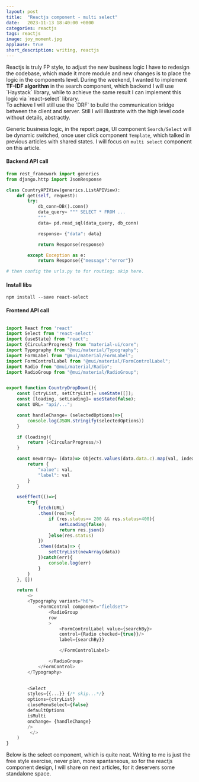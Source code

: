 ```yaml
---
layout: post
title:  "Reactjs component - multi select"
date:   2023-11-13 18:40:00 +0800
categories: reactjs
tags: reactjs
image: joy_moment.jpg
applause: true
short_description: writing, reactjs
--- 
```



<div markdown="1" id="text">
Reactjs is truly FP style, to adjust the new business logic I have to redesign the codebase, which made it more module and new changes is to place the logic in the components level. During the weekend, I wanted to implement <b>TF-IDF algorithm</b> in the search component, which backend I will use `Haystack` library, while to achieve the same result I can implement this logic via `react-select` library. 
<br/>
To achieve I will still use the `DRF` to build the communication bridge between the client and server. Still I will illustrate with the high level code without details, abstractly. 

Generic business logic, in the report page, UI component `Search/Select` will be dynamic switched, once user click component `Template`, which talked in previous articles with shared states. I will focus on `multi select` component on this article. 


#### Backend API call 
```Python 
from rest_framework import generics 
from django.http import JsonResponse

class CountryAPIView(generics.ListAPIView):
    def get(self, request):
        try:
            db_conn=DB().conn() 
            data_query= """ SELECT * FROM ...
            """
            data= pd.read_sql(data_query, db_conn)

            response= {"data": data}

            return Response(response)

        except Exception as e:
            return Response({"message":"error"})

# then config the urls.py to for routing; skip here. 
```

#### Install libs
```shell 
npm install --save react-select
```

#### Frontend API call 
```javascript

import React from 'react'
import Select from 'react-select'
import {useState} from "react";
import {CircularProgress} from "material-ui/core";
import Typography from "@mui/material/Typography";
import FormLabel from "@mui/material/FormLabel";
import FormControlLabel from "@mui/material/FormControlLabel";
import Radio from "@mui/material/Radio";
import RadioGroup from "@mui/material/RadioGroup";


export function CountryDropDown(){
    const [ctryList, setCtryList]= useState([]);
    const [loading, setLoading]= useState(false);
    const URL= "api/...";

    const handleChange= (selectedOptions)=>{
        console.log(JSON.stringify(selectedOptions))
    }

    if (loading){
        return (<CircularProgress/>)
    }

    const newArray= (data)=> Objects.values(data.data.c).map(val, index)=>{
        return {
            "value": val, 
            "label": val
        }
    }

    useEffect(()=>{
        try{
            fetch(URL)
            .then((res)=>{
                if (res.status>= 200 && res.status<400){
                    setLoading(false);
                    return res.json()
                }else(res.status)
            })
            .then((data)=> {
                setCtryList(newArray(data))
            })catch(err){
                console.log(err)
            }
        }
    }, [])

    return (
        <>
        <Typography variant="h6"> 
            <FormControl component="fieldset">
                <RadioGroup
                row 
                >
                    <FormControlLabel value={searchBy}>
                    control={Radio checked={true}}/>
                    label={searchBy}}

                    </FormControlLabel>

                </RadioGroup>
            </FormControl>
        </Typography>
       

        <Select 
        styles={{...}} {/* skip...*/}
        options={ctryList}
        closeMenuSelect={false}
        defaultOptions
        isMulti
        onchange= {handleChange}
        />
         </>
    )
}
```

Below is the select component, which is quite neat. Writing to me is just the free style exercise, never plan, more spantaneous, so for the reactjs component design, I will share on next articles, for it deservers some standalone space. 

</div>